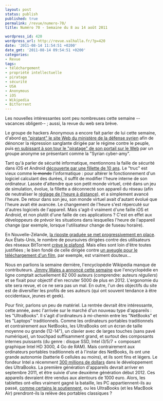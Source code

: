 ```yaml
---
layout: post
status: publish
published: true
permalink: /revue/numero-70/
title: Numéro 70 - Semaine du 8 au 14 août 2011

wordpress_id: 420
wordpress_url: http://revue.valhalla.fr/?p=420
date: '2011-08-14 11:54:51 +0200'
date_gmt: '2011-08-14 09:54:51 +0200'
categories:
- Revue
tags:
- téléchargement
- propriété intellectuelle
- piratage
- sécurité
- USA
- Anonymous
- iOS
- Wikipedia
- BitTorrent
---
```

<p>Les nouvelles intéressantes sont peu nombreuses cette semaine --vacances obligent-- ; aussi, la revue du web sera brève.</p>
<p>Le groupe de hackers Anonymous a encore fait parler de lui cette semaine, d'abord <a href="http://www.numerama.com/magazine/19524-anonymous-pirate-le-site-du-ministere-de-la-defense-de-syrie.html">en "piratant" le site Web du ministère de la défense syrien</a> afin de dénoncer la répression sanglante dirigée par le régime contre le peuple, puis <a href="http://www.numerama.com/magazine/19533-une-cyber-armee-syrienne-s-attaque-a-anonymous.html">en subissant à son tour le "piratage" de son portail sur le Web</a> par un groupe anonyme se présentant comme la "Syrian cyber-amy".</p>
<p>Tant qu'à parler de sécurité informatique, mentionnons la faille de sécurité dans iOS et Android <a href="http://www.pcinpact.com/actu/news/64982-defcon-kids-faille-bug-ios-android.htm">découverte par une fillette de 10 ans</a>. Le "truc" est vieux comme <s>le monde</s> l'informatique : pour altérer le fonctionnement d'un logiciel calculant des durées, il suffit de modifier l'heure interne de son ordinateur. Lassée d'attendre que son petit monde virtuel, créé dans un jeu de simulation, évolue, la fillette a déconnecté son appareil du réseau (afin de neutraliser le <a href="http://www.ntp.org/">réglage de l'heure à distance</a>), et a simplement avancé l'heure. De retour dans son jeu, son monde virtuel avait d'autant évolué que l'heure avait été avancée. Le changement de l'heure s'est répercuté sur d'autres logiciels de l'appareil. Mais s'agit-il vraiment d'une faille iOS et Android, et non plutôt d'une faille de ces applications ? C'est en effet aux développeurs de prévoir les situations dans lesquelles l'heure de l'appareil change (par exemple, lorsque l'utilisateur change de fuseau horaire).</p>
<p>En Nouvelle-Zélande, <a href="http://www.numerama.com/magazine/19551-la-riposte-graduee-se-met-en-place-en-nouvelle-zelande.html">la riposte graduée se met progressivement en place</a>. Aux États-Unis, le nombre de poursuives dirigées contre des utilisateurs des réseaux BitTorrent <a href="http://www.pcinpact.com/actu/news/64996-bittorrent-poursuites-telechargement-illegal.htm">crève le plafond</a>. Mais elles sont loin d'être toutes justifiées ; le bien fondé de celle dirigée contre <a href="http://www.pcinpact.com/actu/news/65015-bittorrent-aveugle-telechargement-film-pornographique.htm">un aveugle pour le téléchargement d'un film</a>, par exemple, est vraiment douteux...</p>
<p>Nous en parlions la semaine dernière, l'encyclopédie Wikipedia manque de contributeurs. <a href="http://www.lemondeinformatique.fr/actualites/lire-wikipedia-recherche-5-000-contributeurs-34356.html">Jimmy Wales a annoncé cette semaine</a> que l'encyclopédie en ligne comptait actuellement 82 000 auteurs (comprendre: auteurs <i>réguliers</i>) et se fixait pour objectif d'en recruter 5000 de plus en 2012. L'ergonomie du site sera revue, et ce ne sera pas un mal. En outre, l'un des objectifs du site est de diversifier les profils de ses auteurs (qui ont souvent tendance à être occidentaux, jeunes et geek).</p>
<p>Pour finir, parlons un peu de matériel. La rentrée devrait être intéressante, cette année, avec l'arrivée sur le marché d'un nouveau type d'appareils : les "UltraBooks". Il s'agit d'ordinateurs à mi-chemin entre les "NetBooks" et les "Laptops" traditionnels. Comme les ordinateurs portables traditionnels et contrairement aux NetBooks, les UltraBooks ont un écran de taille moyenne ou grande (12-14"), un clavier avec de larges touches (sans pavé numérique), un touchpad suffisamment grand, et surtout des composants internes puissants (du genre : disque SSD, Intel i3/5/7 + composant graphique Intel HD 3000, 4 Go de RAM). Mais contrairement aux ordinateurs portables traditionnels et à l'instar des NetBooks, ils ont une grande autonomie (batterie 6 cellules au moins), et ils sont fins et légers. Le fondeur Intel a récemment <a href="http://www.pcinpact.com/actu/news/65030-intel-ultrabook-investissement-technologies-.htm">300 millions de dollars</a> dans le développement des UltraBooks. La première génération d'appareils devrait arriver en septembre 2011, et être suivie d'une deuxième génération début 2012. Ces appareils devraient être vendus aux alentours de 1000 euro. Alors, les tablettes ont-elles vraiment gagné la bataille, les PC appartiennent-ils au passé, <a href="http://www.lemondeinformatique.fr/actualites/lire-ibm-declare-la-fin-de-l-ere-du-pc-microsoft-parle-de-l-ere-pc-plus-34394.html">comme certains le soutiennent</a>, ou les UltraBooks (et les MacBook Air) prendront-ils la relève des portables classiques ?</p>
